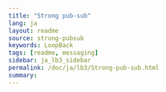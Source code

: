 ```yaml
---
title: "Strong pub-sub"
lang: ja
layout: readme
source: strong-pubsub
keywords: LoopBack
tags: [readme, messaging]
sidebar: ja_lb3_sidebar
permalink: /doc/ja/lb3/Strong-pub-sub.html
summary:
---
```

